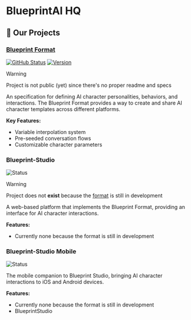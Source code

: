 # BlueprintAI HQ

## 🚀 Our Projects

### [Blueprint Format](https://github.com/blueprint-ai-hq/blueprint-format)
[![GitHub Status](https://img.shields.io/badge/status-alpha-orange)](https://github.com/blueprint-ai-hq/blueprint-format)
[![Version](https://img.shields.io/badge/version-0.0.2--alpha-blue)](https://github.com/blueprint-ai-hq/blueprint-format)

> [!WARNING]
> Project is not public (yet) since there's no proper readme and specs

An specification for defining AI character personalities, behaviors, and interactions. The Blueprint Format provides a way to create and share AI character templates across different platforms.

**Key Features:**
- Variable interpolation system
- Pre-seeded conversation flows
- Customizable character parameters

### Blueprint-Studio
![Status](https://img.shields.io/badge/status-does%20not%20exist-ff0000)

> [!WARNING]
> Project does not **exist** because the [format](https://github.com/blueprint-ai-hq/blueprint-format) is still in development

A web-based platform that implements the Blueprint Format, providing an interface for AI character interactions.

**Features:**
- Currently none because the format is still in development


### Blueprint-Studio Mobile
![Status](https://img.shields.io/badge/status-does%20not%20exist-ff0000)

The mobile companion to Blueprint Studio, bringing AI character interactions to iOS and Android devices.

**Features:**
- Currently none because the format is still in development
- BlueprintStudio
